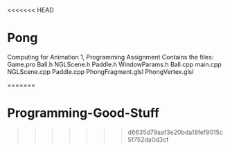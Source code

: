 <<<<<<< HEAD
# Pong
Computing for Animation 1, Programming Assignment
Contains the files:
	Game.pro
	Ball.h
	NGLScene.h
	Paddle.h
	WindowParams.h
	Ball.cpp
	main.cpp
	NGLScene.cpp
	Paddle.cpp
	PhongFragment.glsl
	PhongVertex.glsl

=======
# Programming-Good-Stuff
>>>>>>> d6635d79aaf3e20bda18fef9015c5f752da0d3cf
